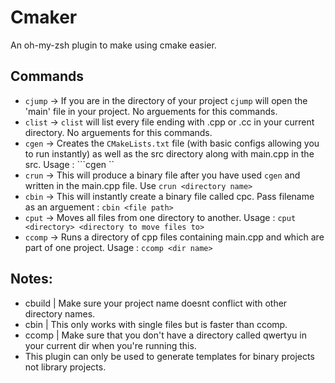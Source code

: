 # Cmaker
An oh-my-zsh plugin to make using cmake easier.

## Commands
* ```cjump``` -> If you are in the directory of your project ```cjump``` will open the 'main' file in your project. No arguements for this commands.
* ```clist``` -> ```clist``` will list every file ending with .cpp or .cc in your current directory.  No arguements for this commands.
* ```cgen``` -> Creates the ```CMakeLists.txt``` file (with basic configs allowing you to run instantly) as well as the src directory along with main.cpp in the src. Usage : ```cgen <project name>``
* ```crun``` -> This will produce a binary file after you have used ```cgen``` and written in the main.cpp file. Use ```crun <directory name>```
* ```cbin``` -> This will instantly create a binary file called cpc. Pass filename as an arguement : ```cbin <file path>```
* ```cput``` -> Moves all files from one directory to another. Usage : ```cput <directory> <directory to move files to>```
* ```ccomp``` -> Runs a directory of cpp files containing main.cpp and which are part of one project. Usage : ```ccomp <dir name>```

## Notes:
* cbuild | Make sure your project name doesnt conflict with other directory names.
* cbin | This only works with single files but is faster than ccomp.
* ccomp | Make sure that you don't have a directory called qwertyu in your current dir when you're running this.
* This plugin can only be used to generate templates for binary projects not library projects.
